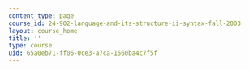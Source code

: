 ```yaml
---
content_type: page
course_id: 24-902-language-and-its-structure-ii-syntax-fall-2003
layout: course_home
title: ''
type: course
uid: 65a0eb71-ff06-0ce3-a7ca-1560ba4c7f5f
---
```

